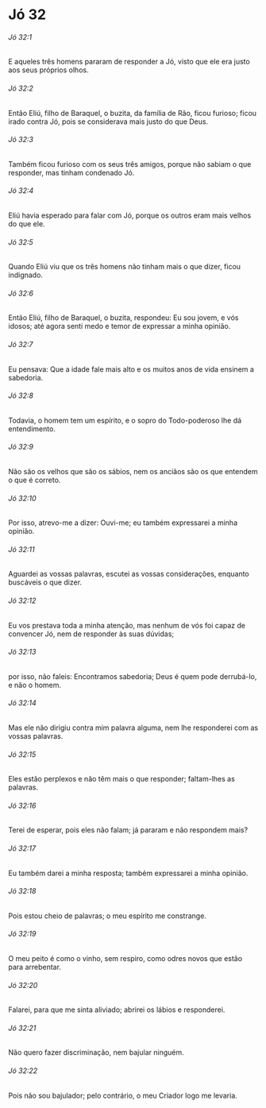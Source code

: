# Jó 32

###### Jó 32:1

E aqueles três homens pararam de responder a Jó, visto que ele era justo aos seus próprios olhos.

###### Jó 32:2

Então Eliú, filho de Baraquel, o buzita, da família de Rão, ficou furioso; ficou irado contra Jó, pois se considerava mais justo do que Deus.

###### Jó 32:3

Também ficou furioso com os seus três amigos, porque não sabiam o que responder, mas tinham condenado Jó.

###### Jó 32:4

Eliú havia esperado para falar com Jó, porque os outros eram mais velhos do que ele.

###### Jó 32:5

Quando Eliú viu que os três homens não tinham mais o que dizer, ficou indignado.

###### Jó 32:6

Então Eliú, filho de Baraquel, o buzita, respondeu: Eu sou jovem, e vós idosos; até agora senti medo e temor de expressar a minha opinião.

###### Jó 32:7

Eu pensava: Que a idade fale mais alto e os muitos anos de vida ensinem a sabedoria.

###### Jó 32:8

Todavia, o homem tem um espírito, e o sopro do Todo-poderoso lhe dá entendimento.

###### Jó 32:9

Não são os velhos que são os sábios, nem os anciãos são os que entendem o que é correto.

###### Jó 32:10

Por isso, atrevo-me a dizer: Ouvi-me; eu também expressarei a minha opinião.

###### Jó 32:11

Aguardei as vossas palavras, escutei as vossas considerações, enquanto buscáveis o que dizer.

###### Jó 32:12

Eu vos prestava toda a minha atenção, mas nenhum de vós foi capaz de convencer Jó, nem de responder às suas dúvidas;

###### Jó 32:13

por isso, não faleis: Encontramos sabedoria; Deus é quem pode derrubá-lo, e não o homem.

###### Jó 32:14

Mas ele não dirigiu contra mim palavra alguma, nem lhe responderei com as vossas palavras.

###### Jó 32:15

Eles estão perplexos e não têm mais o que responder; faltam-lhes as palavras.

###### Jó 32:16

Terei de esperar, pois eles não falam; já pararam e não respondem mais?

###### Jó 32:17

Eu também darei a minha resposta; também expressarei a minha opinião.

###### Jó 32:18

Pois estou cheio de palavras; o meu espírito me constrange.

###### Jó 32:19

O meu peito é como o vinho, sem respiro, como odres novos que estão para arrebentar.

###### Jó 32:20

Falarei, para que me sinta aliviado; abrirei os lábios e responderei.

###### Jó 32:21

Não quero fazer discriminação, nem bajular ninguém.

###### Jó 32:22

Pois não sou bajulador; pelo contrário, o meu Criador logo me levaria.


